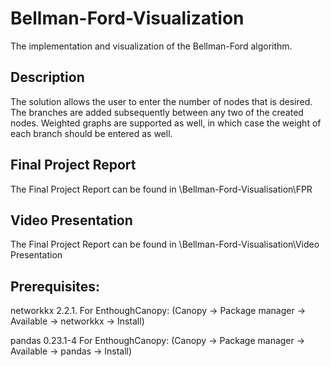 # Bellman-Ford-Visualization
The implementation and visualization of the Bellman-Ford algorithm.

## Description
The solution allows the user to enter the number of nodes that is desired. The branches are added subsequently between any two of the created nodes. Weighted graphs are supported as well, in which case the weight of each branch should be entered as well.

## Final Project Report 

The Final Project Report can be found in \Bellman-Ford-Visualisation\FPR

## Video Presentation

The Final Project Report can be found in \Bellman-Ford-Visualisation\Video Presentation

## Prerequisites:
networkkx 2.2.1. For EnthoughCanopy: (Canopy -> Package manager -> Available -> networkkx -> Install)

pandas 0.23.1-4 For EnthoughCanopy: (Canopy -> Package manager -> Available -> pandas -> Install)
